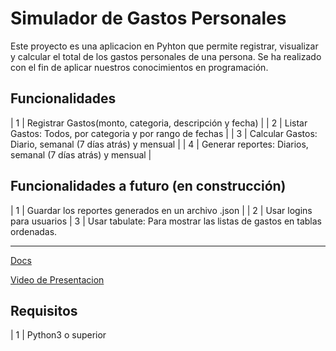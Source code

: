 # Simulador de Gastos Personales

Este proyecto es una aplicacion en Pyhton que permite registrar, visualizar y calcular el total de los gastos personales de una persona. Se ha realizado con el fin de aplicar nuestros conocimientos en programación.

## Funcionalidades
| 1 | Registrar Gastos(monto, categoria, descripción y fecha) |
| 2 | Listar Gastos: Todos, por categoria y por rango de fechas |
| 3 | Calcular Gastos: Diario, semanal (7 días atrás) y mensual |
| 4 | Generar reportes: Diarios, semanal (7 días atrás) y mensual |
## Funcionalidades a futuro (en construcción)
| 1 | Guardar los reportes generados en un archivo .json |
| 2 | Usar logins para usuarios
| 3 | Usar tabulate: Para mostrar las listas de gastos en tablas ordenadas.

---
[Docs]()

[Video de Presentacion]()

## Requisitos 
| 1 | Python3 o superior

```bash
